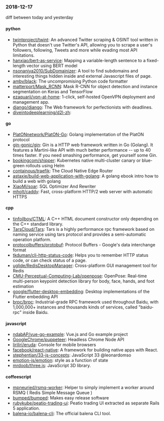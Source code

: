 ### 2018-12-17
diff between today and yesterday

#### python
* [twintproject/twint](https://github.com/twintproject/twint): An advanced Twitter scraping & OSINT tool written in Python that doesn't use Twitter's API, allowing you to scrape a user's followers, following, Tweets and more while evading most API limitations.
* [hanxiao/bert-as-service](https://github.com/hanxiao/bert-as-service): Mapping a variable-length sentence to a fixed-length vector using BERT model
* [nsonaniya2010/SubDomainizer](https://github.com/nsonaniya2010/SubDomainizer): A tool to find subdomains and interesting things hidden inside and external Javascript files of page.
* [ambv/black](https://github.com/ambv/black): The uncompromising Python code formatter
* [matterport/Mask_RCNN](https://github.com/matterport/Mask_RCNN): Mask R-CNN for object detection and instance segmentation on Keras and TensorFlow
* [ezaquarii/vpn-at-home](https://github.com/ezaquarii/vpn-at-home): 1-click, self-hosted OpenVPN deployment and management app.
* [django/django](https://github.com/django/django): The Web framework for perfectionists with deadlines.
* [diveintodeeplearning/d2l-zh](https://github.com/diveintodeeplearning/d2l-zh): 

#### go
* [PlatONnetwork/PlatON-Go](https://github.com/PlatONnetwork/PlatON-Go): Golang implementation of the PlatON protocol
* [gin-gonic/gin](https://github.com/gin-gonic/gin): Gin is a HTTP web framework written in Go (Golang). It features a Martini-like API with much better performance -- up to 40 times faster. If you need smashing performance, get yourself some Gin.
* [bookingcom/shipper](https://github.com/bookingcom/shipper): Kubernetes native multi-cluster canary or blue-green rollouts using Helm
* [containous/traefik](https://github.com/containous/traefik): The Cloud Native Edge Router
* [astaxie/build-web-application-with-golang](https://github.com/astaxie/build-web-application-with-golang): A golang ebook intro how to build a web with golang
* [XiaoMi/soar](https://github.com/XiaoMi/soar): SQL Optimizer And Rewriter
* [mholt/caddy](https://github.com/mholt/caddy): Fast, cross-platform HTTP/2 web server with automatic HTTPS

#### cpp
* [tinfoilboy/CTML](https://github.com/tinfoilboy/CTML): A C++ HTML document constructor only depending on the C++ standard library.
* [TarsCloud/Tars](https://github.com/TarsCloud/Tars): Tars is a highly performance rpc framework based on naming service using tars protocol and provides a semi-automatic operation platform.
* [protocolbuffers/protobuf](https://github.com/protocolbuffers/protobuf): Protocol Buffers - Google's data interchange format
* [tkduman/cli-http-status-code](https://github.com/tkduman/cli-http-status-code): Helps you to remember HTTP status code, or can check status of a page.
* [uglide/RedisDesktopManager](https://github.com/uglide/RedisDesktopManager):  Cross-platform GUI management tool for Redis
* [CMU-Perceptual-Computing-Lab/openpose](https://github.com/CMU-Perceptual-Computing-Lab/openpose): OpenPose: Real-time multi-person keypoint detection library for body, face, hands, and foot estimation
* [google/flutter-desktop-embedding](https://github.com/google/flutter-desktop-embedding): Desktop implementations of the Flutter embedding API
* [brpc/brpc](https://github.com/brpc/brpc): Industrial-grade RPC framework used throughout Baidu, with 1,000,000+ instances and thousands kinds of services, called "baidu-rpc" inside Baidu.

#### javascript
* [ndabAP/vue-go-example](https://github.com/ndabAP/vue-go-example): Vue.js and Go example project
* [GoogleChrome/puppeteer](https://github.com/GoogleChrome/puppeteer): Headless Chrome Node API
* [liriliri/eruda](https://github.com/liriliri/eruda): Console for mobile browsers
* [facebook/react-native](https://github.com/facebook/react-native): A framework for building native apps with React.
* [stephentian/33-js-concepts](https://github.com/stephentian/33-js-concepts):   JavaScript 33 @leonardomso
* [emotion-js/emotion](https://github.com/emotion-js/emotion): style as a function of state
* [mrdoob/three.js](https://github.com/mrdoob/three.js): JavaScript 3D library.

#### coffeescript
* [mpneuried/rsmq-worker](https://github.com/mpneuried/rsmq-worker): Helper to simply implement a worker around RSMQ ( Redis Simple Message Queue )
* [bumped/bumped](https://github.com/bumped/bumped):  Makes easy release software
* [rubykube/peatio-trading-ui](https://github.com/rubykube/peatio-trading-ui): Peatio trading UI extracted as separate Rails 5 application.
* [balena-io/balena-cli](https://github.com/balena-io/balena-cli): The official balena CLI tool.
